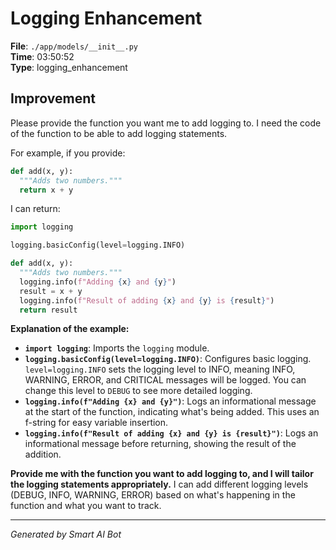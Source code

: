 # Logging Enhancement

**File**: `./app/models/__init__.py`  
**Time**: 03:50:52  
**Type**: logging_enhancement

## Improvement

Please provide the function you want me to add logging to. I need the code of the function to be able to add logging statements.

For example, if you provide:

```python
def add(x, y):
  """Adds two numbers."""
  return x + y
```

I can return:

```python
import logging

logging.basicConfig(level=logging.INFO)

def add(x, y):
  """Adds two numbers."""
  logging.info(f"Adding {x} and {y}")
  result = x + y
  logging.info(f"Result of adding {x} and {y} is {result}")
  return result
```

**Explanation of the example:**

*   **`import logging`**: Imports the `logging` module.
*   **`logging.basicConfig(level=logging.INFO)`**: Configures basic logging.  `level=logging.INFO` sets the logging level to INFO, meaning INFO, WARNING, ERROR, and CRITICAL messages will be logged. You can change this level to `DEBUG` to see more detailed logging.
*   **`logging.info(f"Adding {x} and {y}")`**: Logs an informational message at the start of the function, indicating what's being added.  This uses an f-string for easy variable insertion.
*   **`logging.info(f"Result of adding {x} and {y} is {result}")`**: Logs an informational message before returning, showing the result of the addition.

**Provide me with the function you want to add logging to, and I will tailor the logging statements appropriately.**  I can add different logging levels (DEBUG, INFO, WARNING, ERROR) based on what's happening in the function and what you want to track.

---
*Generated by Smart AI Bot*
